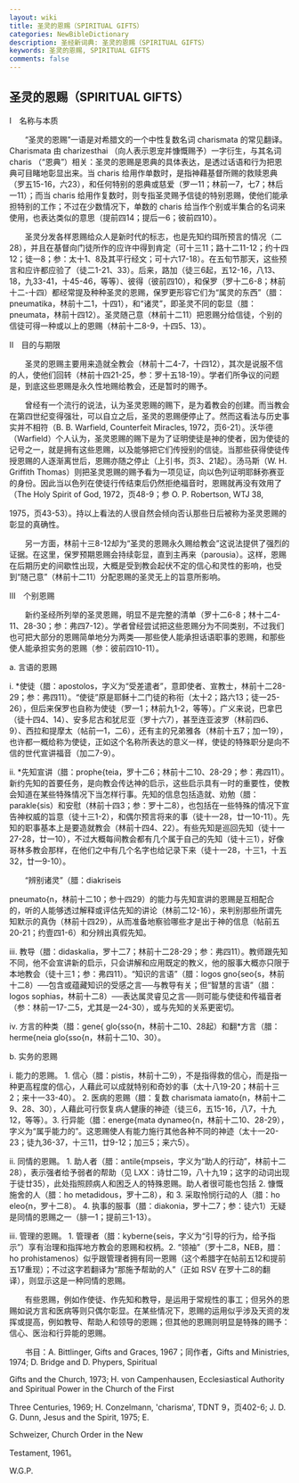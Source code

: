 ```yaml
---
layout: wiki
title: 圣灵的恩赐（SPIRITUAL GIFTS）
categories: NewBibleDictionary
description: 圣经新词典: 圣灵的恩赐（SPIRITUAL GIFTS）
keywords: 圣灵的恩赐, SPIRITUAL GIFTS
comments: false
---
```


## 圣灵的恩赐（SPIRITUAL GIFTS）

Ⅰ　名称与本质

　　“圣灵的恩赐”一语是对希腊文的一个中性复数名词 charismata 的常见翻译。Charismata 由 charizesthai （向人表示恩宠并慷慨赐予）一字衍生，与其名词 charis （“恩典”）相关：圣灵的恩赐是恩典的具体表达，是透过话语和行为把恩典可目睹地彰显出来。当 charis 给用作单数时，是指神藉基督所赐的救赎恩典（罗五15-16，六23），和任何特别的恩典或慈爱（罗一11；林前一7，七7；林后一11）；而当 charis 给用作复数时，则专指圣灵赐予信徒的特别恩赐，使他们能承担特别的工作；不过在少数情况下，单数的 charis 给当作个别或半集合的名词来使用，也表达类似的意思（提前四14；提后一6；彼前四10）。

　　圣灵分发各样恩赐给众人是新时代的标志，也是先知约珥所预言的情况（二28），并且在基督向门徒所作的应许中得到肯定（可十三11；路十二11-12；约十四12；徒一8；参：太十1、8及其平行经文；可十六17-18）。在五旬节那天，这些预言和应许都应验了（徒二1-21、33）。后来，路加（徒三6起，五12-16，八13、18，九33-41，十45-46，等等）、彼得（彼前四10），和保罗（罗十二6-8；林前十二-十四）都经常提及种种圣灵的恩赐，保罗更形容它们为“属灵的东西”（腊：pneumatika，林前十二1，十四1），和“诸灵”，即圣灵不同的彰显（腊：pneumata，林前十四12）。圣灵随己意（林前十二11）把恩赐分给信徒，个别的信徒可得一种或以上的恩赐（林前十二8-9，十四5、13）。

Ⅱ　目的与期限

　　圣灵的恩赐主要用来造就全教会（林前十二4-7，十四12），其次是说服不信的人，使他们回转（林前十四21-25，参：罗十五18-19）。学者们所争议的问题是，到底这些恩赐是永久性地赐给教会，还是暂时的赐予。

　　曾经有一个流行的说法，认为圣灵恩赐的赐下，是为着教会的创建。而当教会在第四世纪变得强壮，可以自立之后，圣灵的恩赐便停止了。然而这看法与历史事实并不相符（B. B. Warfield, Counterfeit Miracles, 1972，页6-21）。沃华德（Warfield）个人认为，圣灵恩赐的赐下是为了证明使徒是神的使者，因为使徒的记号之一，就是拥有这些恩赐，以及能够把它们传授别的信徒。当那些获得使徒传授恩赐的人逐渐离世后，恩赐亦随之停止（上引书，页3、21起）。汤马斯（W. H. Griffith Thomas）则把圣灵恩赐的赐予看为一项见证，向以色列证明耶稣弥赛亚的身份。因此当以色列在使徒行传结束后仍然拒绝福音时，恩赐就再没有效用了（The Holy Spirit of God, 1972，页48-9；参 O. P. Robertson, WTJ 38,

1975，页43-53）。持以上看法的人很自然会倾向否认那些日后被称为圣灵恩赐的彰显的真确性。

　　另一方面，林前十三8-12却为“圣灵的恩赐永久赐给教会”这说法提供了强烈的证据。在这里，保罗预期恩赐会持续彰显，直到主再来（parousia）。这样，恩赐在后期历史的间歇性出现，大概是受到教会起伏不定的信心和灵性的影响，也受到“随己意”（林前十二11）分配恩赐的圣灵无上的旨意所影响。

Ⅲ　个别恩赐

　　新约圣经所列举的圣灵恩赐，明显不是完整的清单（罗十二6-8；林十二4-11、28-30；参：弗四7-12）。学者曾经尝试把这些恩赐分为不同类别，不过我们也可把大部分的恩赐简单地分为两类──那些使人能承担话语职事的恩赐，和那些使人能承担实务的恩赐（参：彼前四10-11）。

a. 言语的恩赐

i. *使徒（腊：apostolos，字义为“受差遣者”，意即使者、宣教士，林前十二28-29；参：弗四11）。“使徒”原是耶稣十二门徒的称衔（太十2；路六13；徒一25-26），但后来保罗也自称为使徒（罗一1；林前九1-2，等等）。广义来说，巴拿巴（徒十四4、14）、安多尼古和犹尼亚（罗十六7），甚至连亚波罗（林前四6、9）、西拉和提摩太（帖前一1，二6），还有主的兄弟雅各（林前十五7；加一19），也许都一概给称为使徒，正如这个名称所表达的意义一样，使徒的特殊职分是向不信的世代宣讲福音（加二7-9）。

ii. *先知宣讲（腊：prophe{teia，罗十二6；林前十二10、28-29；参：弗四11）。新约先知的首要任务，是向教会传达神的启示，这些启示具有一时的重要性，使教会知道在某些特殊情况下当怎样行事。先知的信息包括造就、劝勉（腊：parakle{sis）和安慰（林前十四3；参：罗十二8），也包括在一些特殊的情况下宣告神权威的旨意（徒十三1-2），和偶尔预言将来的事（徒十一28，廿一10-11）。先知的职事基本上是要造就教会（林前十四4、22）。有些先知是巡回先知（徒十一27-28，廿一10），不过大概每间教会都有几个属于自己的先知（徒十三1），好像哥林多教会那样，在他们之中有几个名字也给记录下来（徒十一28，十三1，十五32，廿一9-10）。

　　“辨别诸灵”（腊：diakriseis

pneumato{n，林前十二10；参十四29）的能力与先知宣讲的恩赐是互相配合的，听的人能够透过解释或评估先知的讲论（林前二12-16），来判别那些所谓先知默示的真伪（林前十四29），从而准备地察验哪些才是出于神的信息（帖前五20-21；约壹四1-6）和分辨出真假先知。

iii. 教导（腊：didaskalia，罗十二7；林前十二28-29；参：弗四11）。教师跟先知不同，他不会宣讲新的启示，只会讲解和应用既定的教义，他的服事大概亦只限于本地教会（徒十三1；参：弗四11）。“知识的言语”（腊：logos gno{seo{s，林前十二8）──包含或蕴藏知识的受感之言──与教导有关；但“智慧的言语”（腊：logos sophias，林前十二8）──表达属灵睿见之言──则可能与使徒和传福音者（参：林前一17-二5，尤其是一24-30），或与先知的关系更密切。

iv. 方言的种类（腊：gene{ glo{sso{n，林前十二10、28起）和翻*方言（腊：herme{neia glo{sso{n，林前十二10、30）。

b. 实务的恩赐

i. 能力的恩赐。 1. 信心（腊：pistis，林前十二9），不是指得救的信心，而是指一种更高程度的信心，人藉此可以成就特别和奇妙的事（太十八19-20；林前十三2；来十一33-40）。 2. 医病的恩赐（腊：复数 charismata iamato{n，林前十二9、28、30），人藉此可行恢复病人健康的神迹（徒三6，五15-16，八7，十九12，等等）。3. 行异能（腊：energe{mata dynameo{n，林前十二10、28-29），字义为“属乎能力的”。这恩赐使人有能力施行其他各种不同的神迹（太十一20-23；徒九36-37，十三11，廿9-12；加三5；来六5）。

ii. 同情的恩赐。 1. 助人者（腊：antile{mpseis，字义为“助人的行动”，林前十二28），表示强者给予弱者的帮助（见 LXX：诗廿二19，八十九19；这字的动词出现于徒廿35），此处指照顾病人和困乏人的特殊恩赐。助人者很可能也包括 2. 慷慨施舍的人（腊：ho metadidous，罗十二8），和 3. 采取怜悯行动的人（腊：ho eleo{n，罗十二8）。 4. 执事的服事（腊：diakonia，罗十二7；参：徒六1）无疑是同情的恩赐之一（腓一1；提前三1-13）。

iii. 管理的恩赐。 1. 管理者（腊：kyberne{seis，字义为“引导的行为，给予指示”）享有治理和指挥地方教会的恩赐和权柄。2. “领袖”（罗十二8，NEB，腊：ho prohistamenos）似乎跟管理者拥有同一恩赐（这个希腊字在帖前五12和提前五17重现）；不过这字若翻译为“那施予帮助的人”（正如 RSV 在罗十二8的翻译），则显示这是一种同情的恩赐。

　　有些恩赐，例如作使徒、作先知和教导，是运用于常规性的事工；但另外的恩赐如说方言和医病等则只偶尔彰显。在某些情况下，恩赐的运用似乎涉及天资的发挥或提高，例如教导、帮助人和领导的恩赐；但其他的恩赐则明显是特殊的赐予：信心、医治和行异能的恩赐。

　　书目：A. Bittlinger, Gifts and Graces, 1967；同作者，Gifts and Ministries, 1974; D. Bridge and D. Phypers, Spiritual

Gifts and the Church, 1973; H. von Campenhausen, Ecclesiastical Authority and Spiritual Power in the Church of the First

Three Centuries, 1969; H. Conzelmann, 'charisma', TDNT 9，页402-6; J. D. G. Dunn, Jesus and the Spirit, 1975; E.

Schweizer, Church Order in the New

Testament, 1961。

W.G.P.








